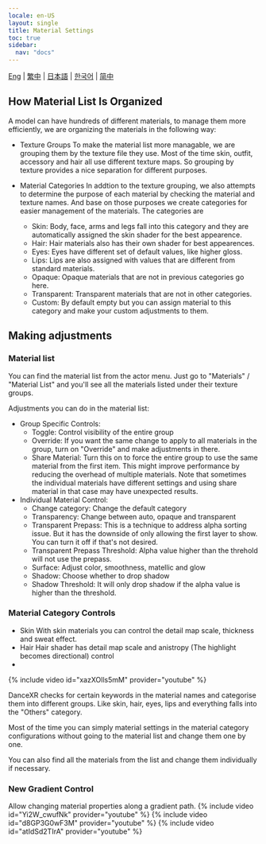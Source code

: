```yaml
---
locale: en-US
layout: single
title: Material Settings
toc: true
sidebar:
  nav: "docs"
---
```

[Eng](/dancexr/features/material_settings) | [繁中](/tw/dancexr/features/material_settings) | [日本語](/jp/dancexr/features/material_settings) | [한국어](/kr/dancexr/features/material_settings) | [简中](/zh/dancexr/features/material_settings)


## How Material List Is Organized

A model can have hundreds of different materials, to manage them more efficiently, we are organizing the materials in the following way:

* Texture Groups
  To make the material list more managable, we are grouping them by the texture file they use. Most of the time skin, outfit, accessory and hair all use different texture maps. So grouping by texture provides a nice separation for different purposes. 

* Material Categories
  In addtion to the texture grouping, we also attempts to determine the purpose of each material by checking the material and texture names. And base on those purposes we create categories for easier management of the materials. 
  The categories are 
  * Skin: Body, face, arms and legs fall into this category and they are automatically assigned the skin shader for the best appearence.
  * Hair: Hair materials also has their own shader for best appearences.
  * Eyes: Eyes have different set of default values, like higher gloss.
  * Lips: Lips are also assigned with values that are different from standard materials.
  * Opaque: Opaque materials that are not in previous categories go here.
  * Transparent: Transparent materials that are not in other categories.
  * Custom: By default empty but you can assign material to this category and make your custom adjustments to them. 


## Making adjustments

### Material list

You can find the material list from the actor menu. Just go to "Materials" / "Material List" and you'll see all the materials listed under their texture groups. 

Adjustments you can do in the material list:
* Group Specific Controls:
  * Toggle: Control visibility of the entire group
  * Override: If you want the same change to apply to all materials in the group, turn on "Override" and make adjustments in there. 
  * Share Material: Turn this on to force the entire group to use the same material from the first item. This might improve performance by reducing the overhead of multiple materials. Note that sometimes the individual materials have different settings and using share material in that case may have unexpected results. 
* Individual Material Control:
  * Change category: Change the default category
  * Transparency: Change between auto, opaque and transparent
  * Transparent Prepass: This is a technique to address alpha sorting issue. But it has the downside of only allowing the first layer to show. You can turn it off if that's not desired.
  * Transparent Prepass Threshold: Alpha value higher than the threhold will not use the prepass.
  * Surface: Adjust color, smoothness, matellic and glow
  * Shadow: Choose whether to drop shadow
  * Shadow Threshold: It will only drop shadow if the alpha value is higher than the threshold.

### Material Category Controls

* Skin
  With skin materials you can control the detail map scale, thickness and sweat effect.
* Hair
  Hair shader has detail map scale and anistropy (The highlight becomes directional) control 
* 

{% include video id="xazXOlls5mM" provider="youtube" %}

DanceXR checks for certain keywords in the material names and categorise them into different groups. Like skin, hair, eyes, lips and everything falls into the "Others" category. 

Most of the time you can simply material settings in the material category configurations without going to the material list and change them one by one. 

You can also find all the materials from the list and change them individually if necessary. 

### New Gradient Control
Allow changing material properties along a gradient path. 
{% include video id="Yi2W_cwufNk" provider="youtube" %}
{% include video id="d8GP3G0wF3M" provider="youtube" %}
{% include video id="atIdSd2TIrA" provider="youtube" %}
